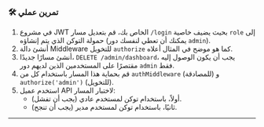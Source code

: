 ### 🛠️ تمرين عملي
1.  في مشروع JWT الخاص بك، قم بتعديل مسار `/login` بحيث يضيف خاصية `role` إلى حمولة التوكن الذي يتم إنشاؤه (يمكنك أن تعطي لنفسك دور `admin`).
2.  أنشئ دالة Middleware للتخويل `authorize` كما هو موضح في المثال أعلاه.
3.  أنشئ مسارًا جديدًا، `DELETE /admin/dashboard`، يجب أن يكون الوصول إليه مقتصرًا على المستخدمين الذين لديهم دور `admin` فقط.
4.  قم بحماية هذا المسار باستخدام كل من `authMiddleware` (للمصادقة) و `authorize('admin')` (للتخويل).
5.  استخدم عميل API لاختبار المسار:
    * أولاً، باستخدام توكن لمستخدم عادي (يجب أن تفشل).
    * ثانيًا، باستخدام توكن لمستخدم مدير (يجب أن تنجح).

---